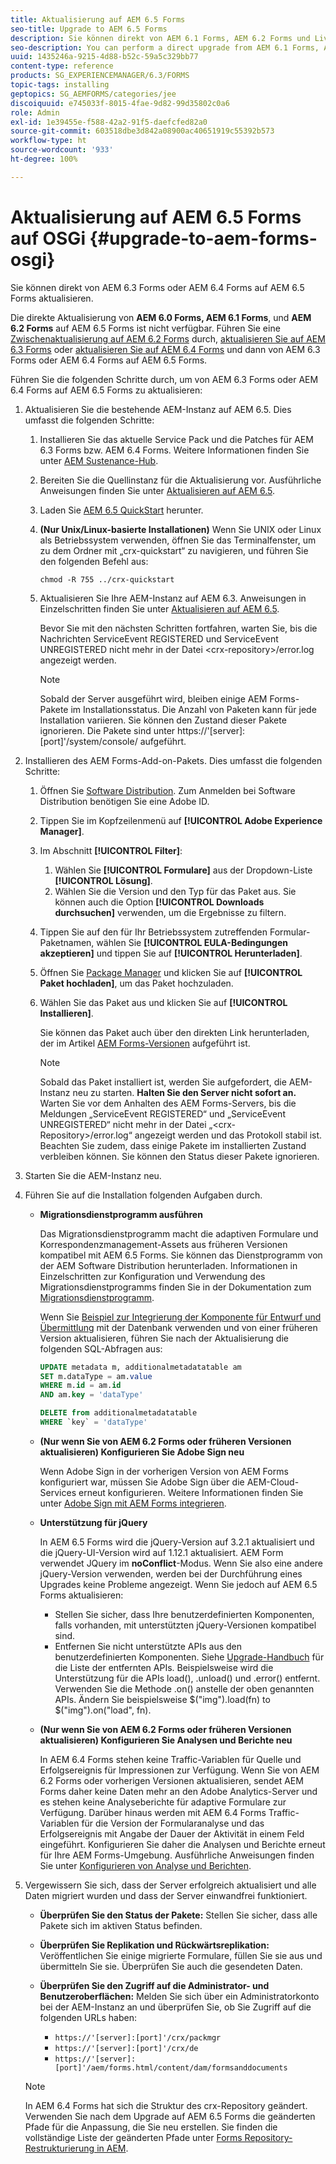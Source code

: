```yaml
---
title: Aktualisierung auf AEM 6.5 Forms
seo-title: Upgrade to AEM 6.5 Forms
description: Sie können direkt von AEM 6.1 Forms, AEM 6.2 Forms und LiveCycle ES4 SP1 auf AEM 6.3 Forms aktualisieren.
seo-description: You can perform a direct upgrade from AEM 6.1 Forms, AEM 6.2 Forms, and LiveCycle ES4 SP1 to AEM 6.3 Forms.
uuid: 1435246a-9215-4d88-b52c-59a5c329bb77
content-type: reference
products: SG_EXPERIENCEMANAGER/6.3/FORMS
topic-tags: installing
geptopics: SG_AEMFORMS/categories/jee
discoiquuid: e745033f-8015-4fae-9d82-99d35802c0a6
role: Admin
exl-id: 1e39455e-f588-42a2-91f5-daefcfed82a0
source-git-commit: 603518dbe3d842a08900ac40651919c55392b573
workflow-type: ht
source-wordcount: '933'
ht-degree: 100%

---
```


# Aktualisierung auf AEM 6.5 Forms auf OSGi {#upgrade-to-aem-forms-osgi}

Sie können direkt von AEM 6.3 Forms oder AEM 6.4 Forms auf AEM 6.5 Forms aktualisieren.

Die direkte Aktualisierung von **AEM 6.0 Forms, AEM 6.1 Forms**, und **AEM 6.2 Forms** auf AEM 6.5 Forms ist nicht verfügbar. Führen Sie eine [Zwischenaktualisierung auf AEM 6.2 Forms](https://helpx.adobe.com/de/experience-manager/6-2/forms/using/upgrade.html) durch, [aktualisieren Sie auf AEM 6.3 Forms](https://helpx.adobe.com/de/experience-manager/6-3/forms/using/upgrade.html) oder [aktualisieren Sie auf AEM 6.4 Forms](/help/forms/using/upgrade.md) und dann von AEM 6.3 Forms oder AEM 6.4 Forms auf AEM 6.5 Forms.

Führen Sie die folgenden Schritte durch, um von AEM 6.3 Forms oder AEM 6.4 Forms auf AEM 6.5 Forms zu aktualisieren:

1. Aktualisieren Sie die bestehende AEM-Instanz auf AEM 6.5. Dies umfasst die folgenden Schritte:

   1. Installieren Sie das aktuelle Service Pack und die Patches für AEM 6.3 Forms bzw. AEM 6.4 Forms. Weitere Informationen finden Sie unter [AEM Sustenance-Hub](https://helpx.adobe.com/de/experience-manager/aem-releases-updates.html).
   1. Bereiten Sie die Quellinstanz für die Aktualisierung vor. Ausführliche Anweisungen finden Sie unter [Aktualisieren auf AEM 6.5](/help/sites-deploying/upgrade.md).
   1. Laden Sie [AEM 6.5 QuickStart](/help/sites-deploying/deploy.md#getting%20the%20software) herunter.
   1. **(Nur Unix/Linux-basierte Installationen)** Wenn Sie UNIX oder Linux als Betriebssystem verwenden, öffnen Sie das Terminalfenster, um zu dem Ordner mit „crx-quickstart“ zu navigieren, und führen Sie den folgenden Befehl aus:

      `chmod -R 755 ../crx-quickstart`

   1. Aktualisieren Sie Ihre AEM-Instanz auf AEM 6.3. Anweisungen in Einzelschritten finden Sie unter [Aktualisieren auf AEM 6.5](/help/sites-deploying/upgrade.md).

      Bevor Sie mit den nächsten Schritten fortfahren, warten Sie, bis die Nachrichten ServiceEvent REGISTERED und ServiceEvent UNREGISTERED nicht mehr in der Datei &lt;crx-repository>/error.log angezeigt werden.

      >[!NOTE]
      >
      >Sobald der Server ausgeführt wird, bleiben einige AEM Forms-Pakete im Installationsstatus. Die Anzahl von Paketen kann für jede Installation variieren. Sie können den Zustand dieser Pakete ignorieren. Die Pakete sind unter https://&#39;[server]:[port]&#39;/system/console/ aufgeführt.

1. Installieren des AEM Forms-Add-on-Pakets. Dies umfasst die folgenden Schritte:

   1. Öffnen Sie [Software Distribution](https://experience.adobe.com/downloads). Zum Anmelden bei Software Distribution benötigen Sie eine Adobe ID.
   1. Tippen Sie im Kopfzeilenmenü auf **[!UICONTROL Adobe Experience Manager]**.
   1. Im Abschnitt **[!UICONTROL Filter]**:
      1. Wählen Sie **[!UICONTROL Formulare]** aus der Dropdown-Liste **[!UICONTROL Lösung]**.
      1. Wählen Sie die Version und den Typ für das Paket aus. Sie können auch die Option **[!UICONTROL Downloads durchsuchen]** verwenden, um die Ergebnisse zu filtern.
   1. Tippen Sie auf den für Ihr Betriebssystem zutreffenden Formular-Paketnamen, wählen Sie **[!UICONTROL EULA-Bedingungen akzeptieren]** und tippen Sie auf **[!UICONTROL Herunterladen]**.
   1. Öffnen Sie [Package Manager](https://docs.adobe.com/content/help/de-DE/experience-manager-65/administering/contentmanagement/package-manager.html) und klicken Sie auf **[!UICONTROL Paket hochladen]**, um das Paket hochzuladen.
   1. Wählen Sie das Paket aus und klicken Sie auf **[!UICONTROL Installieren]**.

      Sie können das Paket auch über den direkten Link herunterladen, der im Artikel [AEM Forms-Versionen](https://helpx.adobe.com/de/aem-forms/kb/aem-forms-releases.html) aufgeführt ist.

      >[!NOTE]
      >
      >Sobald das Paket installiert ist, werden Sie aufgefordert, die AEM-Instanz neu zu starten. **Halten Sie den Server nicht sofort an.** Warten Sie vor dem Anhalten des AEM Forms-Servers, bis die Meldungen „ServiceEvent REGISTERED“ und „ServiceEvent UNREGISTERED“ nicht mehr in der Datei „&lt;crx-Repository>/error.log“ angezeigt werden und das Protokoll stabil ist. Beachten Sie zudem, dass einige Pakete im installierten Zustand verbleiben können. Sie können den Status dieser Pakete ignorieren.

1. Starten Sie die AEM-Instanz neu.

1. Führen Sie auf die Installation folgenden Aufgaben durch.

   * **Migrationsdienstprogramm ausführen**

      Das Migrationsdienstprogramm macht die adaptiven Formulare und Korrespondenzmanagement-Assets aus früheren Versionen kompatibel mit AEM 6.5 Forms. Sie können das Dienstprogramm von der AEM Software Distribution herunterladen. Informationen in Einzelschritten zur Konfiguration und Verwendung des Migrationsdienstprogramms finden Sie in der Dokumentation zum [Migrationsdienstprogramm](../../forms/using/migration-utility.md).

      Wenn Sie [Beispiel zur Integrierung der Komponente für Entwurf und Übermittlung](https://helpx.adobe.com/de/experience-manager/6-3/forms/using/integrate-draft-submission-database.html) mit der Datenbank verwenden und von einer früheren Version aktualisieren, führen Sie nach der Aktualisierung die folgenden SQL-Abfragen aus:

      ```sql
      UPDATE metadata m, additionalmetadatatable am
      SET m.dataType = am.value
      WHERE m.id = am.id
      AND am.key = 'dataType'
      ```

      ```sql
      DELETE from additionalmetadatatable
      WHERE `key` = 'dataType'
      ```

   * **(Nur wenn Sie von AEM 6.2 Forms oder früheren Versionen aktualisieren) Konfigurieren Sie Adobe Sign neu**

      Wenn Adobe Sign in der vorherigen Version von AEM Forms konfiguriert war, müssen Sie Adobe Sign über die AEM-Cloud-Services erneut konfigurieren. Weitere Informationen finden Sie unter [Adobe Sign mit AEM Forms integrieren](../../forms/using/adobe-sign-integration-adaptive-forms.md).

   * **Unterstützung für jQuery**

      In AEM 6.5 Forms wird die jQuery-Version auf 3.2.1 aktualisiert und die jQuery-UI-Version wird auf 1.12.1 aktualisiert. AEM Form verwendet JQuery im **noConflict**-Modus. Wenn Sie also eine andere jQuery-Version verwenden, werden bei der Durchführung eines Upgrades keine Probleme angezeigt. Wenn Sie jedoch auf AEM 6.5 Forms aktualisieren:

      * Stellen Sie sicher, dass Ihre benutzerdefinierten Komponenten, falls vorhanden, mit unterstützten jQuery-Versionen kompatibel sind.
      * Entfernen Sie nicht unterstützte APIs aus den benutzerdefinierten Komponenten. Siehe [Upgrade-Handbuch](https://jquery.com/upgrade-guide/3.0/) für die Liste der entfernten APIs. Beispielsweise wird die Unterstützung für die APIs load(), .unload() und .error() entfernt. Verwenden Sie die Methode .on() anstelle der oben genannten APIs. Ändern Sie beispielsweise $(&quot;img&quot;).load(fn) to $(&quot;img&quot;).on(&quot;load&quot;, fn).
   * **(Nur wenn Sie von AEM 6.2 Forms oder früheren Versionen aktualisieren) Konfigurieren Sie Analysen und Berichte neu**

      In AEM 6.4 Forms stehen keine Traffic-Variablen für Quelle und Erfolgsereignis für Impressionen zur Verfügung. Wenn Sie von AEM 6.2 Forms oder vorherigen Versionen aktualisieren, sendet AEM Forms daher keine Daten mehr an den Adobe Analytics-Server und es stehen keine Analyseberichte für adaptive Formulare zur Verfügung. Darüber hinaus werden mit AEM 6.4 Forms Traffic-Variablen für die Version der Formularanalyse und das Erfolgsereignis mit Angabe der Dauer der Aktivität in einem Feld eingeführt. Konfigurieren Sie daher die Analysen und Berichte erneut für Ihre AEM Forms-Umgebung. Ausführliche Anweisungen finden Sie unter [Konfigurieren von Analyse und Berichten](../../forms/using/configure-analytics-forms-documents.md).


1. Vergewissern Sie sich, dass der Server erfolgreich aktualisiert und alle Daten migriert wurden und dass der Server einwandfrei funktioniert.

   * **Überprüfen Sie den Status der Pakete:** Stellen Sie sicher, dass alle Pakete sich im aktiven Status befinden.
   * **Überprüfen Sie Replikation und Rückwärtsreplikation:** Veröffentlichen Sie einige migrierte Formulare, füllen Sie sie aus und übermitteln Sie sie. Überprüfen Sie auch die gesendeten Daten.
   * **Überprüfen Sie den Zugriff auf die Administrator- und Benutzeroberflächen:** Melden Sie sich über ein Administratorkonto bei der AEM-Instanz an und überprüfen Sie, ob Sie Zugriff auf die folgenden URLs haben:

      * `https://'[server]:[port]'/crx/packmgr`
      * `https://'[server]:[port]'/crx/de`
      * `https://'[server]:[port]'/aem/forms.html/content/dam/formsanddocuments`

   >[!NOTE]
   >In AEM 6.4 Forms hat sich die Struktur des crx-Repository geändert. Verwenden Sie nach dem Upgrade auf AEM 6.5 Forms die geänderten Pfade für die Anpassung, die Sie neu erstellen. Sie finden die vollständige Liste der geänderten Pfade unter [Forms Repository-Restrukturierung in AEM](/help/sites-deploying/forms-repository-restructuring-in-aem-6-5.md).
